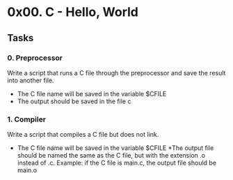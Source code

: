 # 0x00. C - Hello, World
## Tasks

### 0. Preprocessor

Write a script that runs a C file through the preprocessor and save the result into another file.

  * The C file name will be saved in the variable $CFILE
  * The output should be saved in the file c

### 1. Compiler

Write a script that compiles a C file but does not link.

  * The C file name will be saved in the variable $CFILE
  *The output file should be named the same as the C file, but with the extension .o instead of .c.
Example: if the C file is main.c, the output file should be main.o
